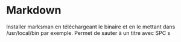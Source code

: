 # Markdown
Installer marksman en téléchargeant le binaire et en le mettant dans /usr/local/bin par exemple.
Permet de sauter à un titre avec SPC s
